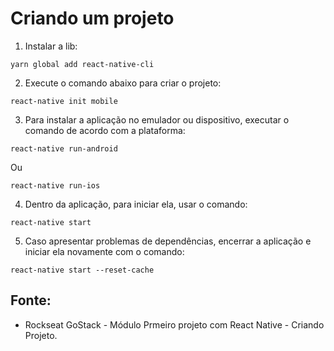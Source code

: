 # Criando um projeto

1. Instalar a lib:
```
yarn global add react-native-cli
```

2. Execute o comando abaixo para criar o projeto:
```
react-native init mobile
```

3. Para instalar a aplicação no emulador ou dispositivo, executar o comando de acordo com a plataforma:
```
react-native run-android
```
Ou
```
react-native run-ios
```

4. Dentro da aplicação, para iniciar ela, usar o comando:
```
react-native start
```

5. Caso apresentar problemas de dependências, encerrar a aplicação e iniciar ela novamente com o comando:
```
react-native start --reset-cache
```

## Fonte:
- Rockseat GoStack - Módulo Prmeiro projeto com React Native - Criando Projeto. 
